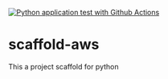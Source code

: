 [![Python application test with Github Actions](https://github.com/ibrahimaD73/scaffold-aws/actions/workflows/main.yml/badge.svg)](https://github.com/ibrahimaD73/scaffold-aws/actions/workflows/main.yml)

# scaffold-aws
This a project scaffold for python
